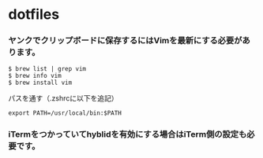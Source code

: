 dotfiles
========

### ヤンクでクリップボードに保存するにはVimを最新にする必要があります。

```
$ brew list | grep vim
$ brew info vim
$ brew install vim
```

パスを通す（.zshrcに以下を追記）
```
export PATH=/usr/local/bin:$PATH
```

### iTermをつかっていてhyblidを有効にする場合はiTerm側の設定も必要です。



